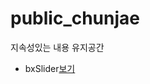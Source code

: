 # public_chunjae
지속성있는 내용 유지공간

 - bxSlider[보기](https://github.com/netfolder/public_chunjae/tree/master/bxSlider)
 

